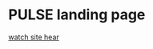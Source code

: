 # PULSE landing page

<a href="https://safe2k19.github.io/PULSE/dist/" rel="nofollow">watch site hear</a>
